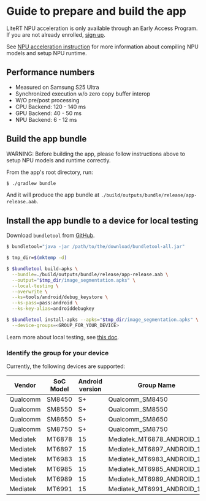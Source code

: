 # Guide to prepare and build the app

LiteRT NPU acceleration is only available through an Early Access Program. If you are not already enrolled, [sign up](forms.gle/CoH4jpLwxiEYvDvF6).

See [NPU acceleration instruction](https://ai.google.dev/edge/litert/next/eap/npu) for more information about compiling NPU models and setup NPU runtime.

## Performance numbers

*   Measured on Samsung S25 Ultra
*   Synchronized execution w/o zero copy buffer interop
*   W/O pre/post processing
  *   CPU Backend: 120 - 140 ms
  *   GPU Backend: 40 - 50 ms
  *   NPU Backend: 6 - 12 ms

## Build the app bundle

WARNING: Before building the app, please follow instructions above to setup NPU
models and runtime correctly.

From the app's root directory, run:

```sh
$ ./gradlew bundle
```

And it will produce the app bundle at
`./build/outputs/bundle/release/app-release.aab`.

## Install the app bundle to a device for local testing

Download `bundletool` from [GitHub](https://github.com/google/bundletool/releases).

```sh
$ bundletool="java -jar /path/to/the/download/bundletool-all.jar"

$ tmp_dir=$(mktemp -d)

$ $bundletool build-apks \
  --bundle=./build/outputs/bundle/release/app-release.aab \
  --output="$tmp_dir/image_segmentation.apks" \
  --local-testing \
  --overwrite \
  --ks=tools/android/debug_keystore \
  --ks-pass=pass:android \
  --ks-key-alias=androiddebugkey

$ $bundletool install-apks --apks="$tmp_dir/image_segmentation.apks" \
  --device-groups=<GROUP_FOR_YOUR_DEVICE>
```

Learn more about local testing, see [this doc](https://developer.android.com/google/play/on-device-ai#local-testing).

### Identify the group for your device

Currently, the following devices are supported:

| Vendor   | SoC Model | Android version | Group Name                 |
|----------|-----------|-----------------|----------------------------|
| Qualcomm | SM8450    |  S+             | Qualcomm_SM8450            |
| Qualcomm | SM8550    |  S+             | Qualcomm_SM8550            |
| Qualcomm | SM8650    |  S+             | Qualcomm_SM8650            |
| Qualcomm | SM8750    |  S+             | Qualcomm_SM8750            |
| Mediatek | MT6878    |  15             | Mediatek_MT6878_ANDROID_15 |
| Mediatek | MT6897    |  15             | Mediatek_MT6897_ANDROID_15 |
| Mediatek | MT6983    |  15             | Mediatek_MT6983_ANDROID_15 |
| Mediatek | MT6985    |  15             | Mediatek_MT6985_ANDROID_15 |
| Mediatek | MT6989    |  15             | Mediatek_MT6989_ANDROID_15 |
| Mediatek | MT6991    |  15             | Mediatek_MT6991_ANDROID_15 |
